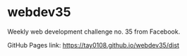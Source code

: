 # webdev35
Weekly web development challenge no. 35 from Facebook.

GitHub Pages link: https://tay0108.github.io/webdev35/dist
